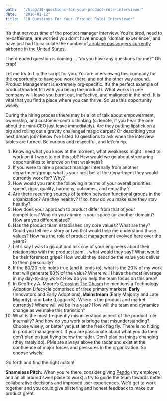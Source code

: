 ```yaml
---
path:	"/blog/10-questions-for-your-product-role-interviewer"
date:	"2016-01-12"
title:	"10 Questions For Your (Product Role) Interviewer"
---
```


It’s that nervous time of the product manager interview. You’re tired, need to re-caffeinate, are worried you don’t have enough “domain experience”, and have just had to calculate the number of[ airplane passengers currently airborne in the United States](https://www.quora.com/How-many-people-are-in-the-air-flying-at-any-given-time).

The dreaded question is coming … “do you have any questions for me?” Oh crap!

Let me try to flip the script for you. You are interviewing this company for the opportunity to have you work there, and not the other way around. Product Management is extremely org-specific. It’s the perfect example of product/market fit (with you being the product). What works in one company will leave you burnt out, ineffective, and maligned in the next. It is vital that you find a place where you can thrive. So use this opportunity wisely.

During the hiring process there may be a lot of talk about empowerment, ownership, and customer-centric thinking (sidenote, if you hear the one about the mini-CEO just leave immediately). Are they putting lipstick on a pig and rolling out a gravity challenged magic carpet? Or describing your next dream job? Below I’ve listed 10 questions to ask when the interview tables are turned. Be curious and respectful, and let’em rip.

1. Knowing what you know at the moment, what weakness might I need to work on if I were to get this job? How would we go about structuring opportunities to improve on that weakness?
2. If you were to hire a product manager internally from another department/group, what is your best bet at the department they would currently work for? Why?
3. How would you rank the following in terms of your overall priorities: speed, rigor, quality, harmony, outcomes, and empathy ?
4. Are there recurring sources of tension between functional groups in the organization? Are they healthy? If so, how do you make sure they stay healthy?
5. How does your approach to product differ from that of your competitors? Who do you admire in your space (or another domain)? How are you differentiated?
6. Has the product team established any core values? What are they? Could you tell me a story or two that would help me understand those values? How has the role of product management evolved here over the years?
7. Let’s say I was to go out and ask one of your engineers about their relationship with the product team … what would they say? What would be their foremost gripe? How would they describe the value you deliver to them personally?
8. If the 80/20 rule holds true (and it tends to), what is the 20% of my work that will generate 80% of the value? Where will I have the most leverage in my day-to-day work? How do you help the team focus on this area?
9. In Geoffrey A. Moore’s [Crossing The Chasm](http://readwrite.com/2007/08/06/rethinking_crossing_the_chasm) he mentions a Technology Adoption Lifecycle comprised of three primary markets: **Early** (Innovators and Early Adoptions), **Mainstream** (Early Majority and Late Majority), and **Late** (Laggards). Where is the product and market currently? Where will we be in a year? How will the team and dynamics change as we make this transition?
10. What is the most frequently misunderstood aspect of the product role internally? And how do you work to bridge that misunderstanding?
Choose wisely, or better yet just let the freak flag fly. There is no hiding in product management. If you are passionate about what you do then don’t plan on just flying below the radar. Don’t plan on things changing (they rarely do). PMs are always above the radar and exist at the confluence of major forces and pressures in the organization. So choose wisely!

Go forth and find the right match!

**Shameless Pitch:** When you’re there, consider giving [Pendo](http://www.pendo.io/) (my employer, and an all around swell place to work) a try to guide the team towards better collaborative decisions and improved user experiences. We’d get to work together and you could give blistering and honest feedback to make our product great.

